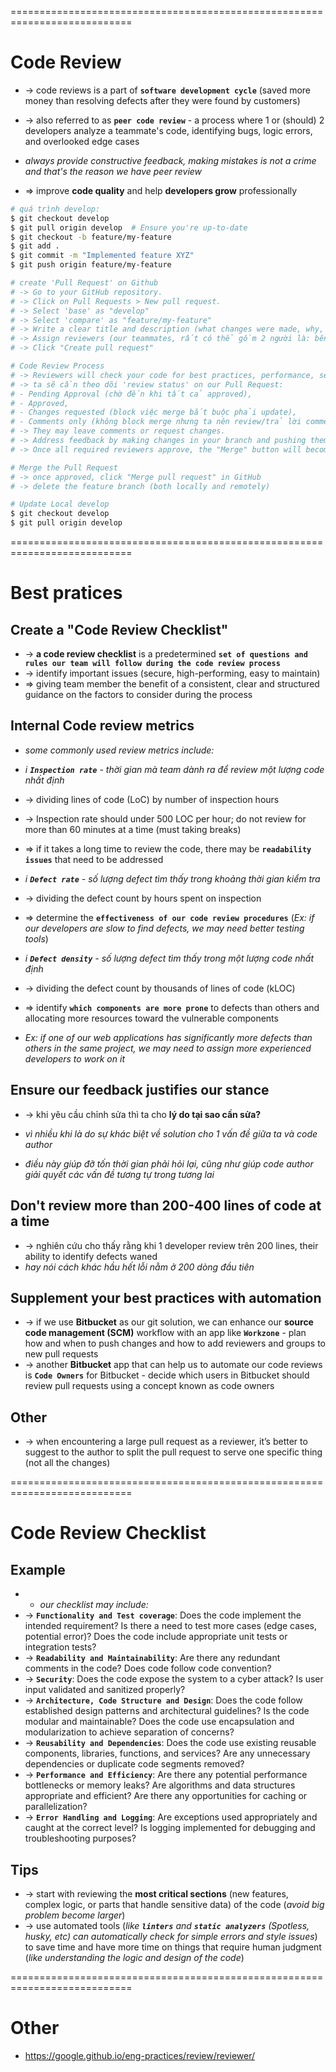 ===========================================================================
# Code Review
* -> code reviews is a part of **`software development cycle`** (saved more money than resolving defects after they were found by customers)
* -> also referred to as **`peer code review`** - a process where 1 or (should) 2 developers analyze a teammate's code, identifying bugs, logic errors, and overlooked edge cases
* _always provide constructive feedback, making mistakes is not a crime and that's the reason we have peer review_

* => improve **code quality** and help **developers grow** professionally

```bash - Example: from 'feature' branch to 'develop' branch in project using GitHub with GitFlow
# quá trình develop:
$ git checkout develop
$ git pull origin develop  # Ensure you're up-to-date
$ git checkout -b feature/my-feature
$ git add .
$ git commit -m "Implemented feature XYZ"
$ git push origin feature/my-feature

# create 'Pull Request' on Github
# -> Go to your GitHub repository.
# -> Click on Pull Requests > New pull request.
# -> Select 'base' as "develop"
# -> Select 'compare' as "feature/my-feature"
# -> Write a clear title and description (what changes were made, why, any dependencies).
# -> Assign reviewers (our teammates, rất có thể gồm 2 người là: bên khách hàng, bên team mình)
# -> Click "Create pull request"

# Code Review Process
# -> Reviewers will check your code for best practices, performance, security, and correctness.
# -> ta sẽ cần theo dõi 'review status' on our Pull Request: 
# - Pending Approval (chờ đến khi tất cả approved), 
# - Approved, 
# - Changes requested (block việc merge bắt buộc phải update), 
# - Comments only (không block merge nhưng ta nên review/trả lời comment, mention reviewer by @reviewer-name)
# -> They may leave comments or request changes.
# -> Address feedback by making changes in your branch and pushing them (tức là ta sẽ update thêm commit và push vào current Pull Request để reviewer review lại lần nữa)
# -> Once all required reviewers approve, the "Merge" button will become active

# Merge the Pull Request
# -> once approved, click "Merge pull request" in GitHub
# -> delete the feature branch (both locally and remotely)

# Update Local develop
$ git checkout develop
$ git pull origin develop
```

===========================================================================
# Best pratices

## Create a "Code Review Checklist"
* -> **a code review checklist** is a predetermined **`set of questions and rules our team will follow during the code review process`**
* -> identify important issues (secure, high-performing, easy to maintain)
* => giving team member the benefit of a consistent, clear and structured guidance on the factors to consider during the process

## Internal Code review metrics
* _some commonly used review metrics include:_

* _i **`Inspection rate`** - thời gian mà team dành ra để review một lượng code nhất định_
* -> dividing lines of code (LoC) by number of inspection hours
* -> Inspection rate should under 500 LOC per hour; do not review for more than 60 minutes at a time (must taking breaks)
* => if it takes a long time to review the code, there may be **`readability issues`** that need to be addressed

* _i **`Defect rate`** - số lượng defect tìm thấy trong khoảng thời gian kiểm tra_
* -> dividing the defect count by hours spent on inspection
* => determine the **`effectiveness of our code review procedures`** (_Ex: if our developers are slow to find defects, we may need better testing tools_)

* _i **`Defect density`** - số lượng defect tìm thấy trong một lượng code nhất định_
* -> dividing the defect count by thousands of lines of code (kLOC)
* => identify **`which components are more prone`** to defects than others and allocating more resources toward the vulnerable components
* _Ex: if one of our web applications has significantly more defects than others in the same project, we may need to assign more experienced developers to work on it_

## Ensure our feedback justifies our stance 
* -> khi yêu cầu chỉnh sửa thì ta cho **lý do tại sao cần sửa?**

* _vì nhiều khi là do sự khác biệt về solution cho 1 vấn đề giữa ta và code author_
* _điều này giúp đỡ tốn thời gian phải hỏi lại, cũng như giúp code author giải quyết các vấn đề tương tự trong tương lai_

## Don't review more than 200-400 lines of code at a time
* -> nghiên cứu cho thấy rằng khi 1 developer review trên 200 lines, their ability to identify defects waned 
* _hay nói cách khác hầu hết lỗi nằm ở 200 dòng đầu tiên_

## Supplement your best practices with automation
* -> if we use **Bitbucket** as our git solution, we can enhance our **source code management (SCM)** workflow with an app like **`Workzone`** - plan how and when to push changes and how to add reviewers and groups to new pull requests
* -> another **Bitbucket** app that can help us to automate our code reviews is **`Code Owners`** for Bitbucket - decide which users in Bitbucket should review pull requests using a concept known as code owners

## Other
* -> when encountering a large pull request as a reviewer, it’s better to suggest to the author to split the pull request to serve one specific thing (not all the changes)

===========================================================================
# Code Review Checklist

## Example
* * _our checklist may include:_ 
* -> **`Functionality and Test coverage`**: Does the code implement the intended requirement? Is there a need to test more cases (edge cases, potential error)? Does the code include appropriate unit tests or integration tests?
* -> **`Readability and Maintainability`**: Are there any redundant comments in the code? Does code follow code convention?
* -> **`Security`**: Does the code expose the system to a cyber attack? Is user input validated and sanitized properly?
* -> **`Architecture, Code Structure and Design`**: Does the code follow established design patterns and architectural guidelines? Is the code modular and maintainable? Does the code use encapsulation and modularization to achieve separation of concerns?
* -> **`Reusability and Dependencies`**: Does the code use existing reusable components, libraries, functions, and services? Are any unnecessary dependencies or duplicate code segments removed?
* -> **`Performance and Efficiency`**: Are there any potential performance bottlenecks or memory leaks? Are algorithms and data structures appropriate and efficient? Are there any opportunities for caching or parallelization?
* -> **`Error Handling and Logging`**: Are exceptions used appropriately and caught at the correct level? Is logging implemented for debugging and troubleshooting purposes?

## Tips
* -> start with reviewing the **most critical sections** (new features, complex logic, or parts that handle sensitive data) of the code (_avoid big problem become larger_)
* -> use automated tools (_like **`linters`** and **`static analyzers`** (Spotless, husky, etc) can automatically check for simple errors and style issues_) to save time and have more time on things that require human judgment (_like understanding the logic and design of the code_)

===========================================================================
# Other
* https://google.github.io/eng-practices/review/reviewer/
